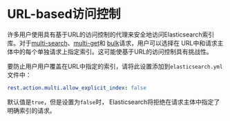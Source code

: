 # URL-based访问控制

许多用户使用具有基于URL的访问控制的代理来安全地访问Elasticsearch索引库。对于[multi-search](../Search_APIs/Multi_Search_API.md)、[multi-get](../Document_APIS/Multi_Get_API.md)和 [bulk](../Document_APIS/Bulk_API.md)请求，用户可以选择在 URL中和请求主体中的每个单独请求上指定索引。这可能使基于URL的访问控制具有挑战性。

要防止用户用户覆盖在URL中指定的索引，请将此设置添加到`elasticsearch.yml`文件中：

```yaml
rest.action.multi.allow_explicit_index: false
```

默认值是`true`，但是设置为`false`时， Elasticsearch将拒绝在请求主体中指定了明确索引的请求。
